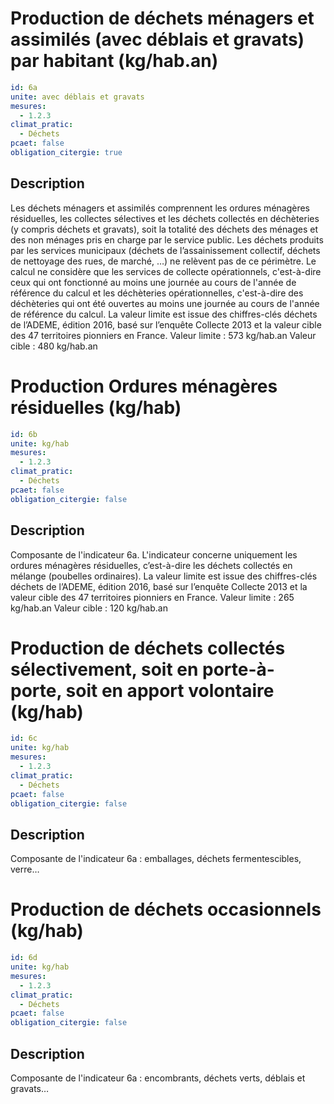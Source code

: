 # Production de déchets ménagers et assimilés (avec déblais et gravats) par habitant (kg/hab.an)
```yaml
id: 6a
unite: avec déblais et gravats
mesures:
  - 1.2.3
climat_pratic:
  - Déchets
pcaet: false
obligation_citergie: true
```
## Description
Les déchets ménagers et assimilés comprennent les ordures ménagères résiduelles, les collectes sélectives et les déchets collectés en déchèteries (y compris déchets et gravats), soit la totalité des déchets des ménages et des non ménages pris en charge par le service public. Les déchets produits par les services municipaux (déchets de l’assainissement collectif, déchets de nettoyage des rues, de marché, …) ne relèvent pas de ce périmètre.  Le calcul ne considère que les services de collecte opérationnels, c'est-à-dire ceux qui ont fonctionné au moins une journée au cours de l'année de référence du calcul et les déchèteries opérationnelles, c'est-à-dire des déchèteries qui ont été ouvertes au moins une journée au cours de l'année de référence du calcul. 
La valeur limite est issue des chiffres-clés déchets de l’ADEME, édition 2016, basé sur l’enquête Collecte 2013 et la valeur cible des 47 territoires pionniers en France.
Valeur limite : 573 kg/hab.an
Valeur cible : 480 kg/hab.an



# Production Ordures ménagères résiduelles (kg/hab)
```yaml
id: 6b
unite: kg/hab
mesures:
  - 1.2.3
climat_pratic:
  - Déchets
pcaet: false
obligation_citergie: false
```
## Description
Composante de l'indicateur 6a. L'indicateur concerne uniquement les ordures ménagères résiduelles, c’est-à-dire les déchets collectés en mélange (poubelles ordinaires). La valeur limite est issue des chiffres-clés déchets de l’ADEME, édition 2016, basé sur l’enquête Collecte 2013 et la valeur cible des 47 territoires pionniers en France.
Valeur limite : 265 kg/hab.an
Valeur cible : 120 kg/hab.an



# Production de déchets collectés sélectivement, soit en porte-à-porte, soit en apport volontaire (kg/hab)
```yaml
id: 6c
unite: kg/hab
mesures:
  - 1.2.3
climat_pratic:
  - Déchets
pcaet: false
obligation_citergie: false
```
## Description
Composante de l'indicateur 6a : emballages, déchets fermentescibles, verre…



# Production de déchets occasionnels (kg/hab)
```yaml
id: 6d
unite: kg/hab
mesures:
  - 1.2.3
climat_pratic:
  - Déchets
pcaet: false
obligation_citergie: false
```
## Description
Composante de l'indicateur 6a : encombrants, déchets verts, déblais et gravats…



